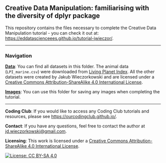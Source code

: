 ## Creative Data Manipulation: familiarising with the diversity of dplyr package

This repository contains the files necessary to complete the Creative Data Manipulation tutorial - you can check it out at:
https://eddatascienceees.github.io/tutorial-jwieczor/.

***

### Navigation

[__Data__](https://github.com/jwieczor/creative-dplyr-tutorial/tree/main/data): You can find all datasets in this folder. The animal data (`LPI_marine.csv`) were downloaded from [Living Planet Index](https://livingplanetindex.org/data_portal). All the other datasets were created by Jakub Wieczorkowski and are licensed under a [Creative Commons Attribution-ShareAlike 4.0 International License](https://creativecommons.org/licenses/by-sa/4.0/).

[__Images__](https://github.com/jwieczor/creative-dplyr-tutorial/tree/main/images): You can use this folder for saving any images when completing the tutorial.

***

__Coding Club__: If you would like to access any Coding Club tutorials and resources, please see 
https://ourcodingclub.github.io/.

__Contact__: If you have any questions, feel free to contact the author at <a href="mailto:jd.wieczorkowski@gmail.com.">jd.wieczorkowski@gmail.com</a>.

__Licensing__: This work is licensed under a [Creative Commons Attribution-ShareAlike 4.0 International License](https://creativecommons.org/licenses/by-sa/4.0/).

[![License: CC BY-SA 4.0](https://licensebuttons.net/l/by-sa/4.0/80x15.png)](https://creativecommons.org/licenses/by-sa/4.0/)
